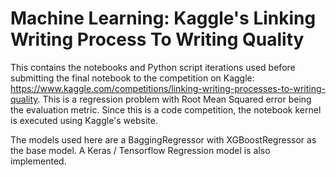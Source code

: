 # Machine Learning: Kaggle's Linking Writing Process To Writing Quality  

This contains the notebooks and Python script iterations used before submitting the final notebook to the competition on Kaggle: https://www.kaggle.com/competitions/linking-writing-processes-to-writing-quality. This is a regression problem with Root Mean Squared error being the evaluation metric. Since this is a code competition, the notebook kernel is executed using Kaggle's website.  

The models used here are a BaggingRegressor with XGBoostRegressor as the base model. A Keras / Tensorflow Regression model is also implemented.
